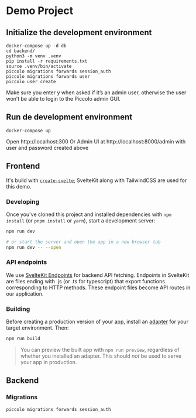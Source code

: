 # Demo Project

## Initialize the development environment

```
docker-compose up -d db
cd backend/
python3 -m venv .venv
pip install -r requirements.txt
source .venv/bin/activate
piccolo migrations forwards session_auth
piccolo migrations forwards user
piccolo user create
```

Make sure you enter y when asked if it’s an admin user, otherwise the user won’t be able to login to the Piccolo admin GUI.

## Run de development environment

```
docker-compose up
```

Open http://localhost:300
Or Admin UI at http://localhost:8000/admin with user and password created above

## Frontend

It's build with [`create-svelte`](https://github.com/sveltejs/kit/tree/master/packages/create-svelte);
SvelteKit along with TailwindCSS are used for this demo.


### Developing

Once you've cloned this project and installed dependencies with `npm install` (or `pnpm install` or `yarn`), start a development server:

```bash
npm run dev

# or start the server and open the app in a new browser tab
npm run dev -- --open
```

### API endpoints

We use [SvelteKit Endpoints](https://kit.svelte.dev/docs#routing-endpoints) for backend API fetching. Endpoints in SvelteKit are files ending with .js (or .ts for typescript) that export functions corresponding to HTTP methods. These endpoint files become API routes in our application.

### Building

Before creating a production version of your app, install an [adapter](https://kit.svelte.dev/docs#adapters) for your target environment. Then:

```bash
npm run build
```

> You can preview the built app with `npm run preview`, regardless of whether you installed an adapter. This should _not_ be used to serve your app in production.


## Backend

### Migrations

```
piccolo migrations forwards session_auth
```